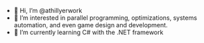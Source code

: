 - 👋 Hi, I’m @athillyerwork
- 👀 I’m interested in parallel programming, optimizations, systems automation, and even game design and development.
- 🌱 I’m currently learning C# with the .NET framework

<!---
athillyerwork/athillyerwork is a ✨ special ✨ repository because its `README.md` (this file) appears on your GitHub profile.
You can click the Preview link to take a look at your changes.
--->
